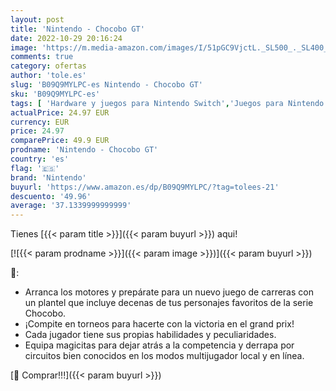 ```yaml
---
layout: post
title: 'Nintendo - Chocobo GT'
date: 2022-10-29 20:16:24
image: 'https://m.media-amazon.com/images/I/51pGC9VjctL._SL500_._SL400_.jpg'
comments: true
category: ofertas
author: 'tole.es'
slug: 'B09Q9MYLPC-es Nintendo - Chocobo GT'
sku: 'B09Q9MYLPC-es'
tags: [ 'Hardware y juegos para Nintendo Switch','Juegos para Nintendo Switch','Videojuegos','nintendo','🇪🇸', ]
actualPrice: 24.97 EUR
currency: EUR
price: 24.97
comparePrice: 49.9 EUR
prodname: 'Nintendo - Chocobo GT'
country: 'es'
flag: '🇪🇸'
brand: 'Nintendo'
buyurl: 'https://www.amazon.es/dp/B09Q9MYLPC/?tag=tolees-21'
descuento: '49.96'
average: '37.1339999999999'
---
```


Tienes [{{< param title >}}]({{< param buyurl >}}) aqui!

[![{{< param prodname >}}]({{< param image >}})]({{< param buyurl >}})

🔎:

- Arranca los motores y prepárate para un nuevo juego de carreras con un plantel que incluye decenas de tus personajes favoritos de la serie Chocobo.
- ¡Compite en torneos para hacerte con la victoria en el grand prix!
- Cada jugador tiene sus propias habilidades y peculiaridades.
- Equipa magicitas para dejar atrás a la competencia y derrapa por circuitos bien conocidos en los modos multijugador local y en línea.

[🛒 Comprar!!!]({{< param buyurl >}})
